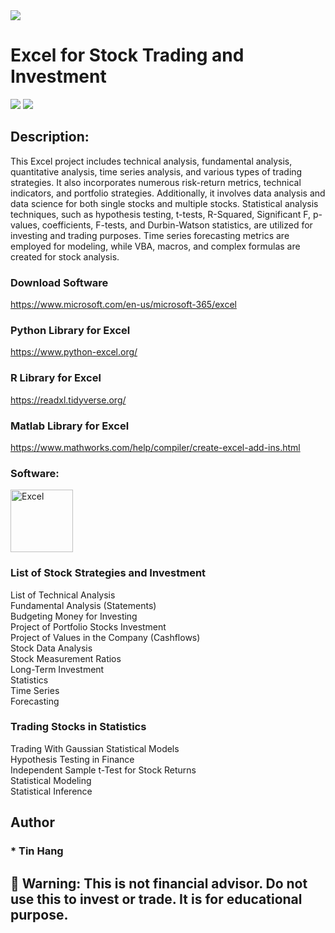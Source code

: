 <img src="Title_Excel.PNG">

# Excel for Stock Trading and Investment  

<img src="Excel_Chart.PNG">
<img src="Excel_RL.PNG">

## Description:
This Excel project includes technical analysis, fundamental analysis, quantitative analysis, time series analysis, and various types of trading strategies. It also incorporates numerous risk-return metrics, technical indicators, and portfolio strategies. Additionally, it involves data analysis and data science for both single stocks and multiple stocks. Statistical analysis techniques, such as hypothesis testing, t-tests, R-Squared, Significant F, p-values, coefficients, F-tests, and Durbin-Watson statistics, are utilized for investing and trading purposes. Time series forecasting metrics are employed for modeling, while VBA, macros, and complex formulas are created for stock analysis.  

### Download Software  
https://www.microsoft.com/en-us/microsoft-365/excel   

### Python Library for Excel  
https://www.python-excel.org/  

### R Library for Excel  
https://readxl.tidyverse.org/  

### Matlab Library for Excel  
https://www.mathworks.com/help/compiler/create-excel-add-ins.html  

<h3 align="left"> Software:</h3>
<p align="left"> </a> <a href="https://www.microsoft.com/en-us/microsoft-365/excel" target="_blank"> <img src="https://zapier-images.imgix.net/storage/services/296388d714e0dcd78105c9b165ca751e.png?auto=format&ixlib=react-9.0.2&ar=undefined&fit=crop&h=105&w=105&q=50&dpr=1g" alt="Excel" width="100" height="100"/> </a>  

### List of Stock Strategies and Investment  
List of Technical Analysis  
Fundamental Analysis (Statements)  
Budgeting Money for Investing  
Project of Portfolio Stocks Investment  
Project of Values in the Company (Cashflows)  
Stock Data Analysis  
Stock Measurement Ratios  
Long-Term Investment  
Statistics  
Time Series  
Forecasting  

### Trading Stocks in Statistics  
Trading With Gaussian Statistical Models  
Hypothesis Testing in Finance  
Independent Sample t-Test for Stock Returns  
Statistical Modeling  
Statistical Inference  


## Author
### * Tin Hang

## 🔴 Warning: This is not financial advisor.  Do not use this to invest or trade. It is for educational purpose. 

